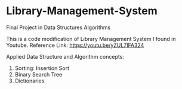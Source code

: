 # Library-Management-System
Final Project in Data Structures Algorithms

This is a code modification of Library Management System I found in Youtube.
Reference Link: https://youtu.be/yZUL7IFA324

Applied Data Structure and Algorithm concepts:
1. Sorting: Insertion Sort
2. Binary Search Tree
3. Dictionaries
